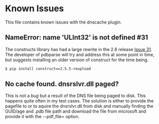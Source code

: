Known Issues
=========

This file contains known issues with the dnscache plugin.

## NameError: name 'ULInt32' is not defined #31

The constructs library has had a large rewrite in the 2.8 release [Issue 31](https://github.com/moyix/pdbparse/issues/31). The developer of pdbparse will try and address this at some point in time, but suggests installing an older version of construct for the time being.

```bash
$ pip install construct==2.5.5-reupload
```

## No cache found. dnsrslvr.dll paged?

This is not a *bug* but a result of the DNS file being paged to disk. This happens quite often in my test cases. The solution is either to provide the pagefile to or to aquire the dnsrslvr.dll from disk and manually finding the GUID/age and .pdb file path and download the file from microsoft and provide it with the --pdf_file= option.
